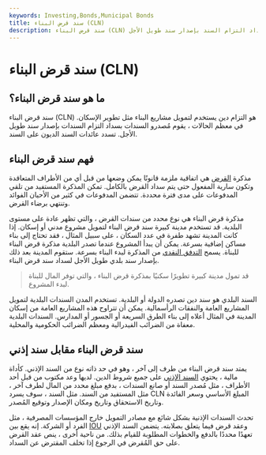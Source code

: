 ```yaml
---
keywords: Investing,Bonds,Municipal Bonds
title: سند قرض البناء (CLN)
description: سند قرض البناء (CLN) هو التزام قصير الأجل يستخدم لتمويل مشروع بناء مثل تطوير الإسكان. عادة ، يقوم مُصدر السند بسداد التزام السند بإصدار سند طويل الأجل.
---
```


# سند قرض البناء (CLN)
## ما هو سند قرض البناء؟

سند قرض البناء (CLN) هو التزام دين يستخدم لتمويل مشاريع البناء مثل تطوير الإسكان. في معظم الحالات ، يقوم مُصدرو السندات بسداد التزام السندات بإصدار سند طويل الأجل. تسدد عائدات السند الديون على السند.

## فهم سند قرض البناء

مذكرة [القرض](/loan-note) هي اتفاقية ملزمة قانونًا يمكن وضعها من قبل أي من الأطراف المتعاقدة وتكون سارية المفعول حتى يتم سداد القرض بالكامل. تمكن المذكرة المستفيد من تلقي المدفوعات على مدى فترة محددة. تتضمن المدفوعات في كثير من الأحيان الفوائد وتنتهي برضاء القرض.

مذكرة قرض البناء هي نوع محدد من سندات القرض ، والتي تظهر عادة على مستوى البلدية. قد تستخدم مدينة كبيرة سند قرض البناء لتمويل مشروع مدني أو إسكان. إذا كانت المدينة تشهد طفرة في عدد السكان ، على سبيل المثال ، فقد تحتاج إلى بناء مساكن إضافية بسرعة. يمكن أن يبدأ المشروع عندما تصدر البلدية مذكرة قرض البناء للبناة. يسمح [التدفق النقدي](/cashflow) من المذكرة لبدء البناء بسرعة. ستقوم المدينة بعد ذلك بإصدار سند بلدي طويل الأجل لسداد سند قرض البناء.

> قد تمول مدينة كبيرة تطويرًا سكنيًا بمذكرة قرض البناء ، والتي توفر المال للبناة لبدء المشروع.

>

السند البلدي هو سند دين تصدره الدولة أو البلدية. تستخدم المدن السندات البلدية لتمويل المشاريع العامة والنفقات الرأسمالية. يمكن أن تتراوح هذه المشاريع العامة من إسكان المدينة في المثال أعلاه إلى بناء الطرق السريعة أو الجسور أو المدارس. السندات البلدية معفاة من الضرائب الفيدرالية ومعظم الضرائب الحكومية والمحلية.

## سند قرض البناء مقابل سند إذني

يمتد سند قرض البناء من طرف إلى آخر ، وهو في حد ذاته نوع من السند الإذني. كأداة مالية ، يحتوي [السند الإذني](/promissorynote) على جميع شروط الدين. لديها وعد مكتوب من قبل أحد الأطراف ، مثل مُصدر السند أو صانع السندات ، بدفع مبلغ محدد من المال لطرف آخر ، مثل المستفيد من السند. مثل السند ، سوف يسرد CLN المبلغ الأساسي وسعر الفائدة وتاريخ الاستحقاق وتاريخ ومكان الإصدار وتوقيع المُصدر.

تحدث السندات الإذنية بشكل شائع مع مصادر التمويل خارج المؤسسات المصرفية ، مثل الفرد أو الشركة. إنه يقع بين [IOU](/iou) وعقد قرض فيما يتعلق بصلابته. يتضمن السند الإذني تعهدًا محددًا بالدفع والخطوات المطلوبة للقيام بذلك. من ناحية أخرى ، ينص عقد القرض على حق المُقرض في الرجوع إذا تخلف المقترض عن السداد.

